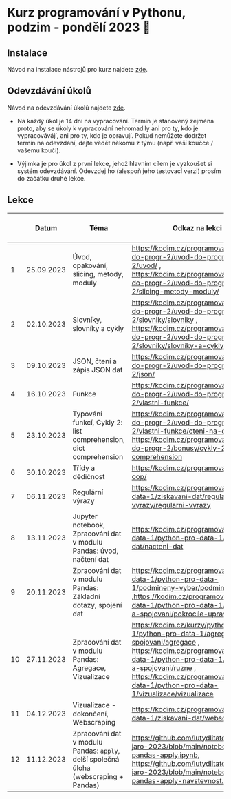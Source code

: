 # Kurz programování v Pythonu, podzim - pondělí 2023 :snake:

## Instalace
Návod na instalace nástrojů pro kurz najdete [zde](./INSTALACE.md).

## Odevzdávání úkolů
Návod na odevzdávání úkolů najdete [zde](./ODEVZDAVANI-UKOLU.md).

* Na každý úkol je 14 dní na vypracování. Termín je stanovený zejména proto, aby se úkoly k vypracování nehromadily ani pro ty, kdo je vypracovávájí, ani pro ty, kdo je opravují. Pokud nemůžete dodržet termín na odevzdání, dejte vědět někomu z týmu (např. vaší koučce / vašemu kouči).

* Výjimka je pro úkol z první lekce, jehož hlavním cílem je vyzkoušet si systém odevzdávání. Odevzdej ho (alespoň jeho testovací verzi) prosím do začátku druhé lekce.


## Lekce

|    | Datum     | Téma             | Odkaz na lekci                                                           | Odkaz na úkol
| -- | --------- | ---------------- | ------------------------------------------------------------------------ | -------------
| 1  | 25.09.2023 | Úvod, opakování, slicing, metody, moduly | https://kodim.cz/programovani/uvod-do-progr-2/uvod-do-programovani-2/uvod/ , https://kodim.cz/programovani/uvod-do-progr-2/uvod-do-programovani-2/slicing-metody-moduly/ | [ukol-01](./ukoly/ukol-01.md)
| 2  | 02.10.2023 | Slovníky, slovníky a cykly | https://kodim.cz/programovani/uvod-do-progr-2/uvod-do-programovani-2/slovniky/slovniky ,  https://kodim.cz/programovani/uvod-do-progr-2/uvod-do-programovani-2/slovniky/slovniky-a-cykly  | [ukol-02](./ukoly/ukol-02.md)
| 3  | 09.10.2023 | JSON, čtení a zápis JSON dat | https://kodim.cz/programovani/uvod-do-progr-2/uvod-do-programovani-2/json/ | [ukol-03](./ukoly/ukol-03.md)
| 4  | 16.10.2023 | Funkce | https://kodim.cz/programovani/uvod-do-progr-2/uvod-do-programovani-2/vlastni-funkce/ | [ukol-04](./ukoly/ukol-04.md)
| 5  | 23.10.2023 | Typování funkcí, Cykly 2: list comprehension, dict comprehension | https://kodim.cz/programovani/uvod-do-progr-2/uvod-do-programovani-2/vlastni-funkce/cteni-na-doma , https://kodim.cz/programovani/uvod-do-progr-2/bonusy/cykly-2/list-comprehension | [ukol-05](./ukoly/ukol-05.md)
| 6  | 30.10.2023 |  Třídy a dědičnost | https://kodim.cz/programovani/python-oop/ | [ukol-07](./ukoly/ukol-06.md)
| 7  | 06.11.2023 |  Regulární výrazy  | https://kodim.cz/programovani/python-data-1/ziskavani-dat/regularni-vyrazy/regularni-vyrazy | [ukol-06](./ukoly/ukol-07.md)
| 8  | 13.11.2023 | Jupyter notebook, Zpracování dat v modulu Pandas: úvod, načtení dat | https://kodim.cz/programovani/python-data-1/python-pro-data-1/nacteni-dat/nacteni-dat | [ukol-08](./ukoly/ukol-08.md)
| 9  | 20.11.2023 | Zpracování dat v modulu Pandas: Základní dotazy, spojení dat | https://kodim.cz/programovani/python-data-1/python-pro-data-1/podmineny-vyber/podmineny-vyber ,https://kodim.cz/programovani/python-data-1/python-pro-data-1/agregace-a-spojovani/pokrocile-upravy | [ukol-09](./ukoly/ukol-09.md)
| 10 | 27.11.2023 | Zpracování dat v modulu Pandas: Agregace, Vizualizace | https://kodim.cz/kurzy/python-data-1/python-pro-data-1/agregace-a-spojovani/agregace , https://kodim.cz/programovani/python-data-1/python-pro-data-1/agregace-a-spojovani/ruzne , https://kodim.cz/programovani/python-data-1/python-pro-data-1/vizualizace/vizualizace | [ukol-10](./ukoly/ukol-10.md)
| 11 | 04.12.2023 | Vizualizace - dokončení, Webscraping | https://kodim.cz/programovani/python-data-1/ziskavani-dat/webscraping | [ukol-11](./ukoly/ukol-11.md)
| 12 | 11.12.2023 | Zpracování dat v modulu Pandas: `apply`,  delší společná úloha (webscraping + Pandas) | https://github.com/lutydlitatova/python-jaro-2023/blob/main/notebook/8-pandas-apply.ipynb, https://github.com/lutydlitatova/python-jaro-2023/blob/main/notebook/8-pandas-apply-navstevnost.ipynb |  

